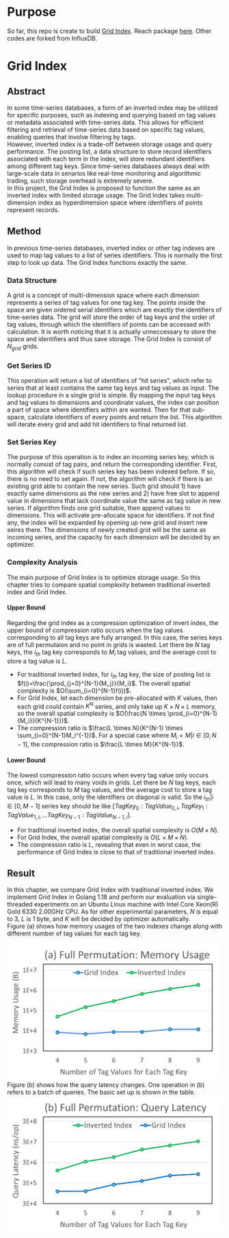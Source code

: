 # Purpose
So far, this repo is create to build [Grid Index](./pkg/tsdb/index/tsi2). Reach package [here](./pkg/tsdb/index/tsi2/). Other codes are forked from InfluxDB.
# Grid Index
## Abstract
In some time-series databases, a form of an inverted index may be utilized for specific purposes, such as indexing and querying based on tag values or metadata associated with time-series data. This allows for efficient filtering and retrieval of time-series data based on specific tag values, enabling queries that involve filtering by tags.  
However, inverted index is a trade-off between storage usage and query performance. The posting list, a data structure to store record identifiers associated with each term in the index, will store redundant identifiers among different tag keys. Since time-series databases always deal with large-scale data in senarios like real-time monitoring and algorithmic trading, such storage overhead is extremely severe.  
In this project, the Grid Index is proposed to function the same as an inverted index with limited storage usage. The Grid Index takes multi-dimension index as hyperdimension space where identifiers of points represent records. 
## Method
In previous time-series databases, inverted index or other tag indexes are used to map tag values to a list of series identifiers. This is normally the first step to look up data. The Grid Index functions exactly the same.  
### Data Structure
A grid is a concept of multi-dimension space where each dimension represents a series of tag values for one tag key. The points inside the space are given ordered serial identifiers which are exactly the identifiers of time-series data. The grid will store the order of tag keys and the order of tag values, through which the identifiers of points can be accessed with calculation. It is worth noticing that it is actually unneccessary to store the space and identifiers and thus save storage. The Grid Index is consist of $N_{grid}$ grids.
### Get Series ID
This operation will return a list of identifiers of "hit series", which refer to series that at least contains the same tag keys and tag values as input. The lookup procedure in a single grid is simple. By mapping the input tag keys and tag values to dimensions and coordinate values, the index can position a part of space where identifiers within are wanted. Then for that sub-space, calculate identifiers of every points and return the list. This algorithm will iterate every grid and add hit identifiers to final returned list.
### Set Series Key
The purpose of this operation is to index an incoming series key, which is normally consist of tag pairs, and return the corresponding identifier. First, this algorithm will check if such series key has been indexed before. If so, there is no need to set again. If not, the algorithm will check if there is an existing grid able to contain the new series. Such grid should 1) have exactly same dimensions as the new series and 2) have free slot to append value in dimensions that lack coordinate value the same as tag value in new series. If algorithm finds one grid suitable, then append values to dimensions. This will activate pre-allocate space for identifiers. If not find any, the index will be expanded by opening up new grid and insert new seires there. The dimensions of newly created grid will be the same as incoming series, and the capacity for each dimension will be decided by an optimizer.

<!-- This algorithm can be expressed in pseudocode as the following.
>function SetSeriesKey(tagPairSet) -> (seriesID):
>>// check if the series has been indexed before  
>>for grid in index.grid:
>>>if grid.seriesKeyExist(tagPairSet) then
>>>>return grid.seriesID(tagPairSet)
>>>else -->

### Complexity Analysis
The main purpose of Grid Index is to optimize storage usage. So this chapter tries to compare spatial complexity between traditional inverted index and Grid Index.  
#### Upper Bound
Regarding the grid index as a compression optimization of invert index, the upper bound of compression ratio occurs when the tag values corresponding to all tag keys are fully arranged. In this case, the series keys are of full permutaion and no point in grids is wasted. Let there be $N$ tag keys, the $i_{th}$ tag key corresponds to $M_i$ tag values, and the average cost to store a tag value is $L$.  
- For traditional inverted index, for $i_{th}$ tag key, the size of posting list is $f(i)=\frac{\prod_{j=0}^{N-1}{M_j}}{M_i}$. The overall spatial complexity is $O(\sum_{i=0}^{N-1}f(i))$.  
- For Grid Index, let each dimension be pre-allocated with $K$ values, then each grid could contain $K^N$ series, and only take up $K \times N \times L$ memory, so the overall spatial complexity is $O(\frac{N \times \prod_{i=0}^{N-1}{M_i}}{K^{N-1}})$.
- The compression ratio is $\frac{L \times N}{K^{N-1} \times \sum_{i=0}^{N-1}M_i^{-1}}$. For a special case where $M_i=M | i \in [0,N-1]$, the compression ratio is $\frac{L \times M}{K^{N-1}}$.
#### Lower Bound
The lowest compression ratio occurs when every tag value only occurs once, which will lead to many voids in grids. Let there be $N$ tag keys, each tag key corresponds to $M$ tag values, and the average cost to store a tag value is $L$. In this case, only the identifiers on diagonal is valid. So the $i_{th} | i \in [0, M-1]$ series key should be like $[ TagKey_0: TagValue_{0,i}, TagKey_1: TagValue_{1,i}, … TagKey_{N-1}: TagValue_{N-1,i} ]$.
- For traditional inverted index, the overall spatial complexity is $O(M \times N)$.
- For Grid Index, the overall spatial complexity is $O(L \times M \times N)$.
- The compression ratio is $L$, revealing that even in worst case, the performance of Grid Index is close to that of traditional inverted index.

## Result
In this chapter, we compare Grid Index with traditional inverted index. We implement Grid Index in Golang 1.18 and perform our evaluation via single-threaded experiments on an Ubuntu Linux machine with Intel Core Xeon(R) Gold 6330 2.00GHz CPU. As for other experimental parameters, $N$ is equal to 3, $L$ is 1 byte, and $K$ will be decided by optimizer automatically.  
Figure (a) shows how memory usages of the two indexes change along with different number of tag values for each tag key. 
<!-- | Parameters | Value     |   |   |   |
|------------|-----------|---|---|---|
| N          | 3         |   |   |   |
| K          | Optimizer |   |   |   |
| L          | 1 byte    |   |   |   | -->
![Full_Permutation_Memory_Usage](./pkg/tsdb/index/tsi2/benchmark_result/Full_Permutation_Memory_Usage.png)
Figure (b) shows how the query latency changes. One operation in (b) refers to a batch of queries. The basic set up is shown in the table.
![Full_Permutation_Query_Latency](./pkg/tsdb/index/tsi2/benchmark_result/Full_Permutation_Query_Latency.png)






